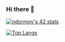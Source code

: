 ### Hi there 👋

[![ndormoy's 42 stats](https://badge42.vercel.app/api/v2/clldqsnob001108lf1unnt05o/stats?cursusId=21&coalitionId=45)](https://github.com/JaeSeoKim/badge42)

[![Top Langs](https://github-readme-stats.vercel.app/api/top-langs/?username=ndormoy&layout=donut&hide=jupyter%20notebook)](https://github.com/anuraghazra/github-readme-stats)
<!--
**ndormoy/ndormoy** is a ✨ _special_ ✨ repository because its `README.md` (this file) appears on your GitHub profile.

Here are some ideas to get you started:

- 🔭 I’m currently working on ...
- 🌱 I’m currently learning ...
- 👯 I’m looking to collaborate on ...
- 🤔 I’m looking for help with ...
- 💬 Ask me about ...
- 📫 How to reach me: ...
- 😄 Pronouns: ...
- ⚡ Fun fact: ...
-->

